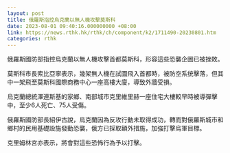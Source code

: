 ```yaml
---
layout: post
title: 俄羅斯指控烏克蘭以無人機攻擊莫斯科
date: 2023-08-01 09:40:16.000000000 +08:00
link: https://news.rthk.hk/rthk/ch/component/k2/1711490-20230801.htm
categories: rthk
---
```


俄羅斯國防部指控烏克蘭以無人機攻擊首都莫斯科，形容這些恐襲企圖已被挫敗。

莫斯科市長索比亞寧表示，幾架無人機在試圖飛入首都時，被防空系统擊落，但其中一架飛至莫斯科國際商務中心一座高樓大廈，導致外牆受損。

烏克蘭總統澤連斯基的家鄉、南部城市克里維里赫一座住宅大樓較早時被導彈擊中，至少6人死亡、75人受傷。

俄羅斯國防部長紹伊古說，烏克蘭因為反攻行動未取得成功，轉而對俄羅斯城市和鄉村的民用基礎設施發動恐襲，俄方已採取額外措施，加強打擊烏軍目標。

克里姆林宮亦表示，將會對這些恐怖行為予以打擊。
